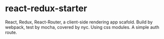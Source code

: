 # react-redux-starter
React, Redux, React-Router, a client-side rendering app scafold. Build by webpack, test by mocha, covered by nyc. Using css modules. A simple auth route.
